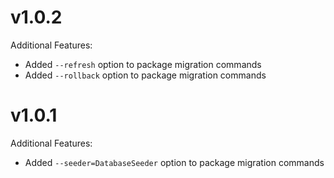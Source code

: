 
# v1.0.2

Additional Features:

- Added `--refresh` option to package migration commands
- Added `--rollback` option to package migration commands

# v1.0.1

Additional Features:

- Added `--seeder=DatabaseSeeder` option to package migration commands
